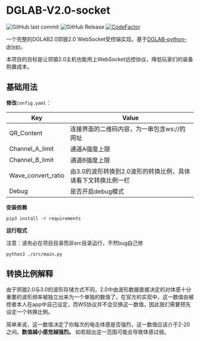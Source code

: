 # DGLAB-V2.0-socket

![GitHub last commit](https://img.shields.io/github/last-commit/shilapi/DGLAB-V2.0-socket)
![GitHub Release](https://img.shields.io/github/v/release/shilapi/DGLAB-V2.0-socket)
[![CodeFactor](https://www.codefactor.io/repository/github/shilapi/dglab-v2.0-socket/badge)](https://www.codefactor.io/repository/github/shilapi/dglab-v2.0-socket)

 一个完整的DGLAB2.0郊狼2.0 WebSocket受控端实现。基于[DGLAB-python-driver](https://github.com/shilapi/DGLAB-python-driver)。
 
 本项目的目标是让郊狼2.0主机也能用上WebSocket远控协议，降低玩家们的装备购置成本。

## 基础用法

 **修改**`config.yaml`：
 
 |Key|Value|
 |---|---|
 |QR_Content|连接界面的二维码内容，为一串包含ws://的网址|
 |Channel_A_limit|通道A强度上限|
 |Channel_B_limit|通道B强度上限|
 |Wave_convert_ratio|由3.0的波形转换到2.0波形的转换比例，具体请看下文转换比例一栏|
 |Debug|是否开启debug模式|

 **安装依赖**

 ```
 pip3 install -r requirements
 ```

 **运行程式**

 注意：请务必在项目目录而非src目录运行，不然bug自己修

 ```
 python3 ./src/main.py
 ```

## 转换比例解释

由于郊狼2.0与3.0的波形存储方式不同，2.0中由波形数据直接决定的对体感十分重要的波形频率被独立出来为一个单独的数值了。在官方的实现中，这一数值由被控者本人在app中自己设定，而WS协议并不会交换这一数值，因此我们需要预先设定一个转换比例。

简单来说，这一数值决定了你每次的电击体感是否强烈，这一数值应该介于2-20之间。**数值越小感觉越强烈。** 如若超出这一范围可能会导致体感过弱。
